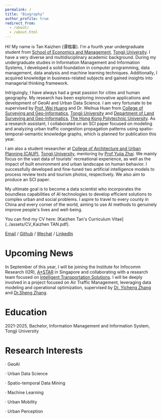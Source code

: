 ```yaml
---
permalink: /
title: "Biography"
author_profile: true
redirect_from: 
  - /about/
  - /about.html
---
```


Hi! My name is Tan Kaizhen (谭楷蓁). I'm a fourth year undergraduate student from [School of Economics and Management](https://sem.tongji.edu.cn/semch/), [Tongji University](https://www.tongji.edu.cn/). I have a very diverse and multidisciplinary academic background. During my undergraduate studies in Information Management and Information Systems, I developed a solid foundation in computer programming, data management, data analysis and machine learning techniques. Additionally, I acquired knowledge in business-related subjects and gained insights into managerial thinking framework.

Intriguingly, I have always had a great passion for cities and human geography. My research has been exploring innovative applications and development of GeoAI and Urban Data Science. I am very fortunate to be supervised by [Prof. Wei Huang](https://huangweibuct.github.io/weihuang.github.io/) and Dr. Weihua Huan from [College of Surveying and Geo-Informatics](https://celiang.tongji.edu.cn/), [Tongji University](https://www.tongji.edu.cn/) and [Department of Land Surveying and Geo-Informatics](https://www.polyu.edu.hk/lsgi/), [The Hong Kong Polytechnic University](https://www.polyu.edu.hk/). As a research assistant, I collaborated on an SCI paper focused on modeling and analyzing urban traffic congestion propagation patterns using spatio-temporal-semantic knowledge graphs, which is planned for publication this year. 

I am also a student researcher at [College of Architecture and Urban Planning (CAUP)](https://caup.tongji.edu.cn/), [Tongji University](https://www.tongji.edu.cn/), mentoring by [Prof Yujia Zhai](https://landscape-caup.tongji.edu.cn/63/f4/c10588a91124/page.htm). We mainly focus on the vast data of tourists' recreational experience, as well as the impact of built environment and urban landscape on human behavior. I successfully developed and fine-tuned two artificial intelligence models to process review texts and tourism photos, respectively. We also aim to produce an SCI paper.

My ultimate goal is to become a data scientist who incorporates the boundless capabilities of AI technologies to develop efficient solutions to complex urban and social problems. I aspire to travel to every county in China and every corner of the world, aiming to use AI methods to genuinely improve people's lives and well-being.

You can find my CV here: [Kaizhen Tan's Curriculum Vitae](../assets/CV_Kaizhen TAN.pdf).

[Email](mailto:tkz@tongji.edu.cn) / [Github](https://github.com/tantansir) / [Wechat](../images/Wechat.jpg) / [LinkedIn](https://www.linkedin.com/in/kaizhen-tan-b020232b3/)

Upcoming News
======
In September of this year, I will be joining the Institute for Infocomm Research (I2R), [A*STAR](https://www.a-star.edu.sg/) in Singapore and collaborating with a research team focused on [Intelligent Transportation Solutions](https://www.a-star.edu.sg/i2r/research-capabilities/intelligent-transportation-systems). I will be deeply involved in a project focused on Air Traffic Management, leveraging data modeling and operational optimization, supervised by [Dr. Yicheng Zhang](https://zinczhang.github.io/) and [Dr.Sheng Zhang](https://ieeexplore.ieee.org/author/37086165610).

Education
======
2021-2025, Bachelor, Information Management and Information System, Tongji University

Research Interests
======
· GeoAI

· Urban Data Science

· Spatio-temporal Data Mining

· Machine Learning

· Urban Mobility

· Urban Perception